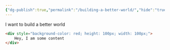 ```yaml
---
{"dg-publish":true,"permalink":"/building-a-better-world/","hide":"true","tags":["gardenEntry"]}
---
```


I want to build a better world

```html
<div style="background-color: red; height: 100px; width: 100px;">
	Hey, I am some content
</div>
```